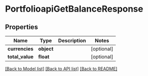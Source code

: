 # PortfolioapiGetBalanceResponse

## Properties
Name | Type | Description | Notes
------------ | ------------- | ------------- | -------------
**currencies** | **object** |  | [optional] 
**total_value** | **float** |  | [optional] 

[[Back to Model list]](../README.md#documentation-for-models) [[Back to API list]](../README.md#documentation-for-api-endpoints) [[Back to README]](../README.md)

